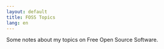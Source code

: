 ```yaml
---
layout: default
title: FOSS Topics
lang: en
---
```

Some notes about my topics on Free Open Source Software.
